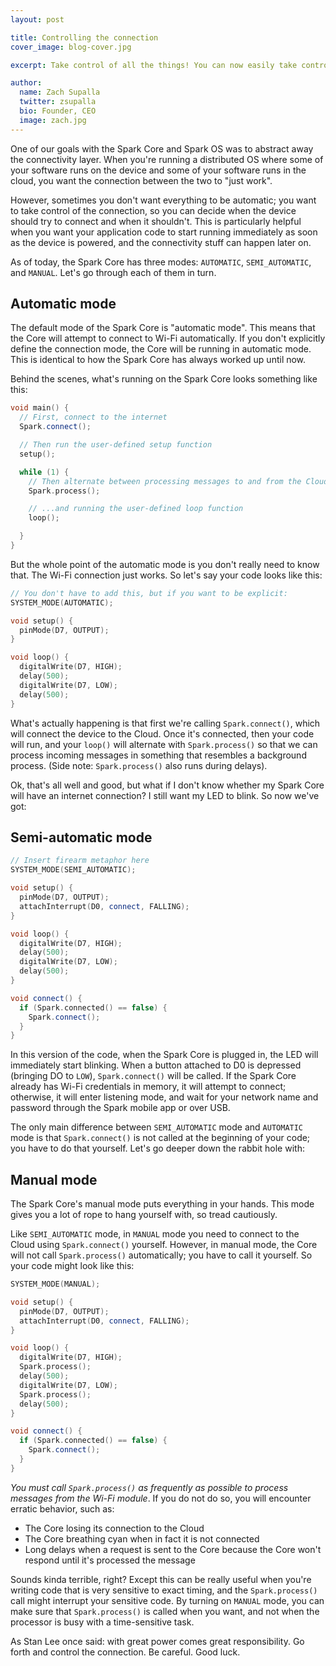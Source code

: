 ```yaml
---
layout: post

title: Controlling the connection
cover_image: blog-cover.jpg

excerpt: Take control of all the things! You can now easily take control of the connection on the Spark Core.

author:
  name: Zach Supalla
  twitter: zsupalla
  bio: Founder, CEO
  image: zach.jpg
---
```


One of our goals with the Spark Core and Spark OS was to abstract away the connectivity layer. When you're running a distributed OS where some of your software runs on the device and some of your software runs in the cloud, you want the connection between the two to "just work".

However, sometimes you don't want everything to be automatic; you want to take control of the connection, so you can decide when the device should try to connect and when it shouldn't. This is particularly helpful when you want your application code to start running immediately as soon as the device is powered, and the connectivity stuff can happen later on.

As of today, the Spark Core has three modes: `AUTOMATIC`, `SEMI_AUTOMATIC`, and `MANUAL`. Let's go through each of them in turn.

## Automatic mode

The default mode of the Spark Core is "automatic mode". This means that the Core will attempt to connect to Wi-Fi automatically. If you don't explicitly define the connection mode, the Core will be running in automatic mode. This is identical to how the Spark Core has always worked up until now.

Behind the scenes, what's running on the Spark Core looks something like this:

```cpp
void main() {
  // First, connect to the internet
  Spark.connect();

  // Then run the user-defined setup function
  setup();

  while (1) {
    // Then alternate between processing messages to and from the Cloud...
    Spark.process();

    // ...and running the user-defined loop function
    loop();

  }
}
```

But the whole point of the automatic mode is you don't really need to know that. The Wi-Fi connection just works. So let's say your code looks like this:

```cpp
// You don't have to add this, but if you want to be explicit:
SYSTEM_MODE(AUTOMATIC);

void setup() {
  pinMode(D7, OUTPUT);
}

void loop() {
  digitalWrite(D7, HIGH);
  delay(500);
  digitalWrite(D7, LOW);
  delay(500);
}
```

What's actually happening is that first we're calling `Spark.connect()`, which will connect the device to the Cloud. Once it's connected, then your code will run, and your `loop()` will alternate with `Spark.process()` so that we can process incoming messages in something that resembles a background process. (Side note: `Spark.process()` also runs during delays).

Ok, that's all well and good, but what if I don't know whether my Spark Core will have an internet connection? I still want my LED to blink. So now we've got:

## Semi-automatic mode

```cpp
// Insert firearm metaphor here
SYSTEM_MODE(SEMI_AUTOMATIC);

void setup() {
  pinMode(D7, OUTPUT);
  attachInterrupt(D0, connect, FALLING);
}

void loop() {
  digitalWrite(D7, HIGH);
  delay(500);
  digitalWrite(D7, LOW);
  delay(500);
}

void connect() {
  if (Spark.connected() == false) {
    Spark.connect();
  }
}
```

In this version of the code, when the Spark Core is plugged in, the LED will immediately start blinking. When a button attached to D0 is depressed (bringing DO to `LOW`), `Spark.connect()` will be called. If the Spark Core already has Wi-Fi credentials in memory, it will attempt to connect; otherwise, it will enter listening mode, and wait for your network name and password through the Spark mobile app or over USB.

The only main difference between `SEMI_AUTOMATIC` mode and `AUTOMATIC` mode is that `Spark.connect()` is not called at the beginning of your code; you have to do that yourself. Let's go deeper down the rabbit hole with:

## Manual mode

The Spark Core's manual mode puts everything in your hands. This mode gives you a lot of rope to hang yourself with, so tread cautiously.

Like `SEMI_AUTOMATIC` mode, in `MANUAL` mode you need to connect to the Cloud using `Spark.connect()` yourself. However, in manual mode, the Core will not call `Spark.process()` automatically; you have to call it yourself. So your code might look like this:

```cpp
SYSTEM_MODE(MANUAL);

void setup() {
  pinMode(D7, OUTPUT);
  attachInterrupt(D0, connect, FALLING);
}

void loop() {
  digitalWrite(D7, HIGH);
  Spark.process();
  delay(500);
  digitalWrite(D7, LOW);
  Spark.process();
  delay(500);
}

void connect() {
  if (Spark.connected() == false) {
    Spark.connect();
  }
}
```

*You must call `Spark.process()` as frequently as possible to process messages from the Wi-Fi module*. If you do not do so, you will encounter erratic behavior, such as:

- The Core losing its connection to the Cloud
- The Core breathing cyan when in fact it is not connected
- Long delays when a request is sent to the Core because the Core won't respond until it's processed the message

Sounds kinda terrible, right? Except this can be really useful when you're writing code that is very sensitive to exact timing, and the `Spark.process()` call might interrupt your sensitive code. By turning on `MANUAL` mode, you can make sure that `Spark.process()` is called when you want, and not when the processor is busy with a time-sensitive task.

As Stan Lee once said: with great power comes great responsibility. Go forth and control the connection. Be careful. Good luck.
